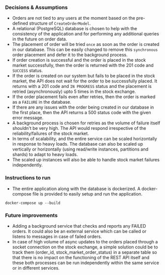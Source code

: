 ### Decisions & Assumptions
- Orders are not tied to any users at the moment based on the pre-defined structure of `CreateOrderModel`.
- A relational (PostgreSQL) database is chosen to help with the consistency of the application and for performing any additional queries in the future on order data.
- The placement of order will be tried `once` as soon as the order is created in our database. This can be easily changed to remove this `synchronous` order placement and defer it to the background process.
- If order creation is successful and the order is placed in the stock market successfully, then the order is returned with the 201 code and `SUCCESS` status.
- If the order is created on our system but fails to be placed in the stock market, the API does not wait for the order to be successfully placed. It returns with a 201 code and `IN PROGRESS` status and the placement is retried (asynchronously) upto 5 times in the stock exchange.
- If the order placement fails even after retries, then the order is marked as a `FAILURE` in the database.
- If there are any issues with the order being created in our database in the first place, then the API returns a 500 status code with the given error message.
- A background process is chosen for retries as the volume of failure itself shouldn't be very high. The API would respond irrespective of the reliability/failures of the stock market.
- In terms of scalability, and the entire service can be scaled horizontally in response to heavy loads. The database can also be scaled up vertically or horizontally (using read/write instances, partitions and shards) to adapt to heavy loads.
- The scaled up instances will also be able to handle stock market failures independently.

### Instructions to run
- The entire application along with the database is dockerized. A docker-compose file is provided to easily setup and run the application.
```commandline
docker-compose up --build
```

### Future improvements
- Adding a background service that checks and reports any FAILED orders. It could also be an external service which can be called or listens to messages in case of failed orders.
- In case of high volume of async updates to the orders placed through a socket connection on the stock exchange, a simple solution could be to track them (order_id, stock_market_order_status) in a separate table so that there is no impact on the functioning of the REST API itself and these both processes can be run independently within the same service or in different services. 